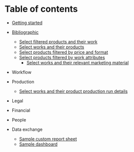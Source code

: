 # Table of contents

* [Getting started](README.md)
* [Bibliographic](use-headings-to-create-page-groups-like-this-one/bibliographic/README.md)
  * [Select filtered products and their work](examples/filtered\_products\_and\_their\_work.md)
  * [Select works and their products](examples/products\_and\_their\_works.md)
  * [Select products filtered by price and format](examples/products\_filtered\_by\_price\_and\_format.md)
  * [Select products filtered by work attributes](examples/products\_filtered\_by\_work\_attributes.md)
    * [Select works and their relevant marketing material](examples/works\_and\_marketing\_material.md)
* Workflow
* Production
  * [Select works and their product production run details](examples/works\_and\_product\_production\_run\_details.md)

* Legal
* Financial
* People
* Data exchange
  * [Sample custom report sheet](/examples/sample\_custom\_report.md)
  * [Sample dashboard](examples/sample\_dashboard.md)
